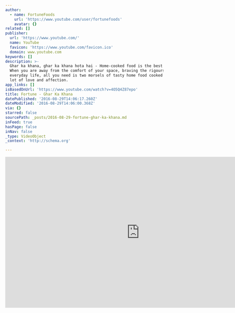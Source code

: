 ```yaml
---
author:
  - name: FortuneFoods
    url: 'https://www.youtube.com/user/fortunefoods'
    avatar: {}
related: []
publisher:
  url: 'https://www.youtube.com/'
  name: YouTube
  favicon: 'https://www.youtube.com/favicon.ico'
  domain: www.youtube.com
keywords: []
description: >-
  Ghar ka khana, ghar ka khana hota hai - Home-cooked food is the best any day!
  When you are away from the comfort of your space, braving the rigours of
  everyday life, all you need is two morsels of tasty home food cooked with a
  lot of love and affection.
app_links: []
isBasedOnUrl: 'https://www.youtube.com/watch?v=4O5Q4Z87epo'
title: Fortune - Ghar Ka Khana
datePublished: '2016-08-29T14:06:17.260Z'
dateModified: '2016-08-29T14:06:00.368Z'
via: {}
starred: false
sourcePath: _posts/2016-08-29-fortune-ghar-ka-khana.md
inFeed: true
hasPage: false
inNav: false
_type: VideoObject
_context: 'http://schema.org'

---
```

<iframe src="https://cdn.embedly.com/widgets/media.html?src=https%3A%2F%2Fwww.youtube.com%2Fembed%2F4O5Q4Z87epo%3Ffeature%3Doembed&amp;url=http%3A%2F%2Fwww.youtube.com%2Fwatch%3Fv%3D4O5Q4Z87epo&amp;image=https%3A%2F%2Fi.ytimg.com%2Fvi%2F4O5Q4Z87epo%2Fhqdefault.jpg&amp;key=b7d04c9b404c499eba89ee7072e1c4f7&amp;type=text%2Fhtml&amp;schema=youtube" width="854" height="480" scrolling="no" frameborder="0" allowfullscreen="" style=""></iframe>